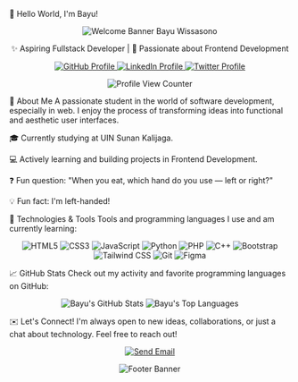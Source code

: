 👋 Hello World, I'm Bayu!
<p align="center">
<img src="https://capsule-render.vercel.app/api?type=waving&color=gradient&height=200&section=header&text=Bayu%20Wissasono&fontSize=50&fontColor=FFFFFF&animation=fadeIn&font=Arial" alt="Welcome Banner Bayu Wissasono">
</p>

<p align="center">
✨ Aspiring Fullstack Developer | 🚀 Passionate about Frontend Development
</p>

<p align="center">
<a href="https://github.com/Wissasono11">
<img src="https://img.shields.io/badge/GitHub-100000?style=for-the-badge&logo=github&logoColor=white" alt="GitHub Profile">
</a>
<a href="https://linkedin.com/in/wissasono11" target="_blank"> <!-- Replace with your LinkedIn URL -->
<img src="https://img.shields.io/badge/LinkedIn-0077B5?style=for-the-badge&logo=linkedin&logoColor=white" alt="LinkedIn Profile">
</a>
<a href="https://twitter.com/your-twitter-handle" target="_blank"> <!-- Replace with your Twitter URL if available -->
<img src="https://img.shields.io/badge/Twitter-1DA1F2?style=for-the-badge&logo=twitter&logoColor=white" alt="Twitter Profile">
</a>
</p>

<p align="center">
<img src="https://komarev.com/ghpvc/?username=Wissasono11&label=Profile%20Views&color=blueviolet&style=flat-square" alt="Profile View Counter">
</p>

🎯 About Me
A passionate student in the world of software development, especially in web. I enjoy the process of transforming ideas into functional and aesthetic user interfaces.

🎓 Currently studying at UIN Sunan Kalijaga.

💻 Actively learning and building projects in Frontend Development.

❓ Fun question: "When you eat, which hand do you use — left or right?"

💡 Fun fact: I'm left-handed!

🔧 Technologies & Tools
Tools and programming languages I use and am currently learning:

<p align="center">
<img src="https://img.shields.io/badge/HTML5-E34F26?style=flat-square&logo=html5&logoColor=white" alt="HTML5">
<img src="https://img.shields.io/badge/CSS3-1572B6?style=flat-square&logo=css3&logoColor=white" alt="CSS3">
<img src="https://img.shields.io/badge/JavaScript-F7DF1E?style=flat-square&logo=javascript&logoColor=black" alt="JavaScript">
<img src="https://img.shields.io/badge/Python-3776AB?style=flat-square&logo=python&logoColor=white" alt="Python">
<img src="https://img.shields.io/badge/PHP-777BB4?style=flat-square&logo=php&logoColor=white" alt="PHP">
<img src="https://img.shields.io/badge/C%2B%2B-00599C?style=flat-square&logo=c%2B%2B&logoColor=white" alt="C++">
<img src="https://img.shields.io/badge/Bootstrap-7952B3?style=flat-square&logo=bootstrap&logoColor=white" alt="Bootstrap">
<img src="https://img.shields.io/badge/Tailwind_CSS-06B6D4?style=flat-square&logo=tailwind-css&logoColor=white" alt="Tailwind CSS">
<img src="https://img.shields.io/badge/Git-F05032?style=flat-square&logo=git&logoColor=white" alt="Git">
<img src="https://img.shields.io/badge/Figma-F24E1E?style=flat-square&logo=figma&logoColor=white" alt="Figma">
</p>

📈 GitHub Stats
Check out my activity and favorite programming languages on GitHub:

<p align="center">
<img src="https://github-readme-stats.vercel.app/api?username=Wissasono11&show_icons=true&theme=dark&hide_border=true&include_all_commits=true&count_private=true" alt="Bayu's GitHub Stats">
<img src="https://github-readme-stats.vercel.app/api/top-langs/?username=Wissasono11&layout=compact&theme=dark&hide_border=true" alt="Bayu's Top Languages">
</p>

✉️ Let's Connect!
I'm always open to new ideas, collaborations, or just a chat about technology. Feel free to reach out!

<p align="center">
<a href="mailto:email-anda@contoh.com"> <!-- Replace with your email address -->
<img src="https://img.shields.io/badge/Email-D14836?style=for-the-badge&logo=gmail&logoColor=white" alt="Send Email">
</a>
</p>

<p align="center">
<img src="https://capsule-render.vercel.app/api?type=waving&color=gradient&height=120&section=footer&animation=fadeIn" alt="Footer Banner">
</p>
